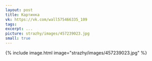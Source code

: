 ```yaml
---
layout: post
title: Картинка
vk: https://vk.com/wall575466335_109
tags: 
excerpt: ...
picture: strazhy/images/457239023.jpg
small: true
---
```

{% include image.html image="strazhy/images/457239023.jpg" %}
